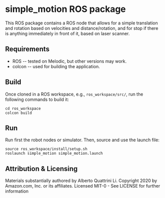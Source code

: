 # simple_motion ROS package

This ROS package contains a ROS node that allows for a simple translation and rotation based on velocities and distance/rotation, and for stop if there is anything immediately in front of it, based on laser scanner.

## Requirements
- ROS -- tested on Melodic, but other versions may work.
- colcon -- used for building the application. 

## Build
Once cloned in a ROS workspace, e.g., `ros_workspace/src/`, run the following commands to build it:

	cd ros_workspace
	colcon build
	
## Run
Run first the robot nodes or simulator. 
Then, source and use the launch file:

	source ros_workspace/install/setup.sh
	roslaunch simple_motion simple_motion.launch

## Attribution & Licensing

Materials substantially authored by Alberto Quattrini Li. Copyright 2020 by Amazon.com, Inc. or its affiliates. Licensed MIT-0 - See LICENSE for further information
